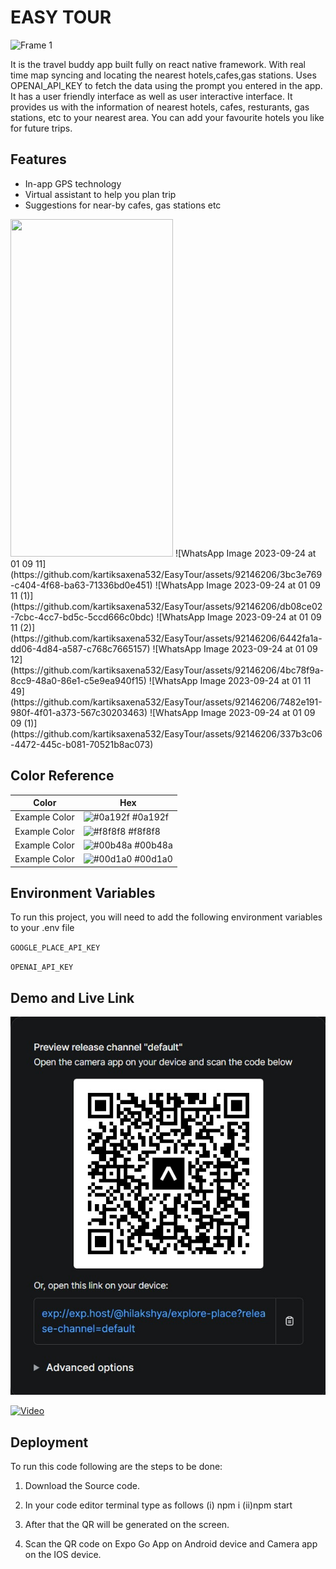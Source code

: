 # EASY TOUR
![Frame 1](https://github.com/kartiksaxena532/EasyTour/assets/92146206/9e7b7ffe-93d7-49e6-8616-17caa299092a)


It is the travel buddy app built fully on react native framework.
With real time map syncing and locating the nearest hotels,cafes,gas stations.
Uses OPENAI_API_KEY to fetch the data using the prompt you entered in the app.
It has a user friendly interface as well as user interactive interface. 
It provides us with the information of nearest hotels, cafes, resturants, gas stations, etc  to your nearest area.
You can add your favourite  hotels you like for future trips.

## Features
* In-app GPS technology
* Virtual assistant to help you plan trip
* Suggestions for near-by cafes, gas stations etc
<img src="https://github.com/kartiksaxena532/EasyTour/assets/92146206/562d85fe-46bd-4ab1-a09c-1f0233cc775e" width ="260" height="540">
![WhatsApp Image 2023-09-24 at 01 09 11](https://github.com/kartiksaxena532/EasyTour/assets/92146206/3bc3e769-c404-4f68-ba63-71336bd0e451)
![WhatsApp Image 2023-09-24 at 01 09 11 (1)](https://github.com/kartiksaxena532/EasyTour/assets/92146206/db08ce02-7cbc-4cc7-bd5c-5ccd666c0bdc)
![WhatsApp Image 2023-09-24 at 01 09 11 (2)](https://github.com/kartiksaxena532/EasyTour/assets/92146206/6442fa1a-dd06-4d84-a587-c768c7665157)
![WhatsApp Image 2023-09-24 at 01 09 12](https://github.com/kartiksaxena532/EasyTour/assets/92146206/4bc78f9a-8cc9-48a0-86e1-c5e9ea940f15)
![WhatsApp Image 2023-09-24 at 01 11 49](https://github.com/kartiksaxena532/EasyTour/assets/92146206/7482e191-980f-4f01-a373-567c30203463)
![WhatsApp Image 2023-09-24 at 01 09 09 (1)](https://github.com/kartiksaxena532/EasyTour/assets/92146206/337b3c06-4472-445c-b081-70521b8ac073)

## Color Reference

| Color             | Hex                                                                |
| ----------------- | ------------------------------------------------------------------ |
| Example Color | ![#0a192f](https://via.placeholder.com/10/0a192f?text=+) #0a192f |
| Example Color | ![#f8f8f8](https://via.placeholder.com/10/f8f8f8?text=+) #f8f8f8 |
| Example Color | ![#00b48a](https://via.placeholder.com/10/00b48a?text=+) #00b48a |
| Example Color | ![#00d1a0](https://via.placeholder.com/10/00b48a?text=+) #00d1a0 |

## Environment Variables

To run this project, you will need to add the following environment variables to your .env file

`GOOGLE_PLACE_API_KEY`

`OPENAI_API_KEY`

## Demo and Live Link

![Frame 2](https://github.com/HiLakshya/EasyTour/blob/master/assets/QREasyTour.jpg?raw=true)


[![Video](http://img.youtube.com/vi/0VaS0zBiVt4/0.jpg)](http://www.youtube.com/watch?v=0VaS0zBiVt4)






## Deployment
To run this code following are the steps to be done:
1. Download the Source code.
2. In your code editor terminal type as follows
    (i) npm i
    (ii)npm start

4. After that the QR will be generated on the screen.
5. Scan the QR code on Expo Go App on Android device and   Camera app on the IOS device.
